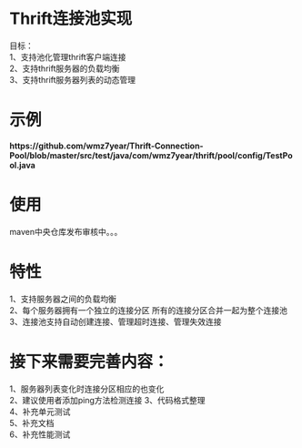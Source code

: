 <h1>Thrift连接池实现</h1>

目标：<br/>
  1、支持池化管理thrift客户端连接<br/>
  2、支持thrift服务器的负载均衡<br/>
  3、支持thrift服务器列表的动态管理<br/>

<h1>示例</h1>
<strong>https://github.com/wmz7year/Thrift-Connection-Pool/blob/master/src/test/java/com/wmz7year/thrift/pool/config/TestPool.java</strong>

<h1>使用</h1>
	maven中央仓库发布审核中。。。

<h1>特性</h1>	
  1、支持服务器之间的负载均衡<br/>
  2、每个服务器拥有一个独立的连接分区 所有的连接分区合并一起为整个连接池<br/>
  3、连接池支持自动创建连接、管理超时连接、管理失效连接<br/>

<h1>接下来需要完善内容：</h1>
 1、服务器列表变化时连接分区相应的也变化<br/>
 2、建议使用者添加ping方法检测连接
 3、代码格式整理<br/>
 4、补充单元测试<br/>
 5、补充文档<br/>
 6、补充性能测试<br/>


